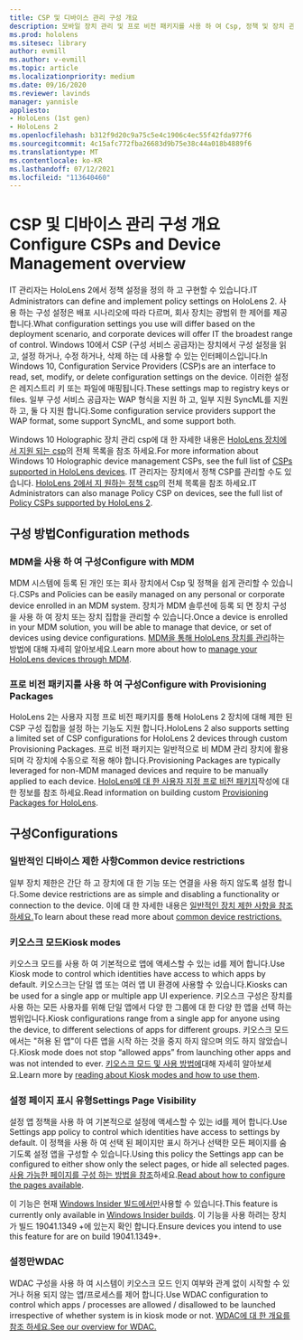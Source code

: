 ```yaml
---
title: CSP 및 디바이스 관리 구성 개요
description: 모바일 장치 관리 및 프로 비전 패키지를 사용 하 여 Csp, 정책 및 장치 관리를 구성 하는 방법을 알아봅니다.
ms.prod: hololens
ms.sitesec: library
author: evmill
ms.author: v-evmill
ms.topic: article
ms.localizationpriority: medium
ms.date: 09/16/2020
ms.reviewer: lavinds
manager: yannisle
appliesto:
- HoloLens (1st gen)
- HoloLens 2
ms.openlocfilehash: b312f9d20c9a75c5e4c1906c4ec55f42fda977f6
ms.sourcegitcommit: 4c15afc772fba26683d9b75e38c44a018b4889f6
ms.translationtype: MT
ms.contentlocale: ko-KR
ms.lasthandoff: 07/12/2021
ms.locfileid: "113640460"
---
```

# <a name="configure-csps-and-device-management-overview"></a><span data-ttu-id="b9e87-103">CSP 및 디바이스 관리 구성 개요</span><span class="sxs-lookup"><span data-stu-id="b9e87-103">Configure CSPs and Device Management overview</span></span>

<span data-ttu-id="b9e87-104">IT 관리자는 HoloLens 2에서 정책 설정을 정의 하 고 구현할 수 있습니다.</span><span class="sxs-lookup"><span data-stu-id="b9e87-104">IT Administrators can define and implement policy settings on HoloLens 2.</span></span> <span data-ttu-id="b9e87-105">사용 하는 구성 설정은 배포 시나리오에 따라 다르며, 회사 장치는 광범위 한 제어를 제공 합니다.</span><span class="sxs-lookup"><span data-stu-id="b9e87-105">What configuration settings you use will differ based on the deployment scenario, and corporate devices will offer IT the broadest range of control.</span></span> <span data-ttu-id="b9e87-106">Windows 10에서 CSP (구성 서비스 공급자)는 장치에서 구성 설정을 읽고, 설정 하거나, 수정 하거나, 삭제 하는 데 사용할 수 있는 인터페이스입니다.</span><span class="sxs-lookup"><span data-stu-id="b9e87-106">In Windows 10, Configuration Service Providers (CSP)s are an interface to read, set, modify, or delete configuration settings on the device.</span></span> <span data-ttu-id="b9e87-107">이러한 설정은 레지스트리 키 또는 파일에 매핑됩니다.</span><span class="sxs-lookup"><span data-stu-id="b9e87-107">These settings map to registry keys or files.</span></span> <span data-ttu-id="b9e87-108">일부 구성 서비스 공급자는 WAP 형식을 지원 하 고, 일부 지원 SyncML를 지원 하 고, 둘 다 지원 합니다.</span><span class="sxs-lookup"><span data-stu-id="b9e87-108">Some configuration service providers support the WAP format, some support SyncML, and some support both.</span></span>

<span data-ttu-id="b9e87-109">Windows 10 Holographic 장치 관리 csp에 대 한 자세한 내용은 [HoloLens 장치에서 지원 되는 csp](/windows/client-management/mdm/configuration-service-provider-reference#hololens)의 전체 목록을 참조 하세요.</span><span class="sxs-lookup"><span data-stu-id="b9e87-109">For more information about Windows 10 Holographic device management CSPs, see the full list of [CSPs supported in HoloLens devices](/windows/client-management/mdm/configuration-service-provider-reference#hololens).</span></span>
<span data-ttu-id="b9e87-110">IT 관리자는 장치에서 정책 CSP를 관리할 수도 있습니다. [HoloLens 2에서 지 원하는 정책 csp](/windows/client-management/mdm/policy-csps-supported-by-hololens2)의 전체 목록을 참조 하세요.</span><span class="sxs-lookup"><span data-stu-id="b9e87-110">IT Administrators can also manage Policy CSP on devices, see the full list of [Policy CSPs supported by HoloLens 2](/windows/client-management/mdm/policy-csps-supported-by-hololens2).</span></span>

## <a name="configuration-methods"></a><span data-ttu-id="b9e87-111">구성 방법</span><span class="sxs-lookup"><span data-stu-id="b9e87-111">Configuration methods</span></span>

### <a name="configure-with-mdm"></a><span data-ttu-id="b9e87-112">MDM을 사용 하 여 구성</span><span class="sxs-lookup"><span data-stu-id="b9e87-112">Configure with MDM</span></span>

<span data-ttu-id="b9e87-113">MDM 시스템에 등록 된 개인 또는 회사 장치에서 Csp 및 정책을 쉽게 관리할 수 있습니다.</span><span class="sxs-lookup"><span data-stu-id="b9e87-113">CSPs and Policies can be easily managed on any personal or corporate device enrolled in an MDM system.</span></span> <span data-ttu-id="b9e87-114">장치가 MDM 솔루션에 등록 되 면 장치 구성을 사용 하 여 장치 또는 장치 집합을 관리할 수 있습니다.</span><span class="sxs-lookup"><span data-stu-id="b9e87-114">Once a device is enrolled in your MDM solution, you will be able to manage that device, or set of devices using device configurations.</span></span> <span data-ttu-id="b9e87-115">[MDM을 통해 HoloLens 장치를 관리](hololens-mdm-configure.md)하는 방법에 대해 자세히 알아보세요.</span><span class="sxs-lookup"><span data-stu-id="b9e87-115">Learn more about how to [manage your HoloLens devices through MDM](hololens-mdm-configure.md).</span></span>

### <a name="configure-with-provisioning-packages"></a><span data-ttu-id="b9e87-116">프로 비전 패키지를 사용 하 여 구성</span><span class="sxs-lookup"><span data-stu-id="b9e87-116">Configure with Provisioning Packages</span></span>

<span data-ttu-id="b9e87-117">HoloLens 2는 사용자 지정 프로 비전 패키지를 통해 HoloLens 2 장치에 대해 제한 된 CSP 구성 집합을 설정 하는 기능도 지원 합니다.</span><span class="sxs-lookup"><span data-stu-id="b9e87-117">HoloLens 2 also supports setting a limited set of CSP configurations for HoloLens 2 devices through custom Provisioning Packages.</span></span> <span data-ttu-id="b9e87-118">프로 비전 패키지는 일반적으로 비 MDM 관리 장치에 활용 되며 각 장치에 수동으로 적용 해야 합니다.</span><span class="sxs-lookup"><span data-stu-id="b9e87-118">Provisioning Packages are typically leveraged for non-MDM managed devices and require to be manually applied to each device.</span></span> <span data-ttu-id="b9e87-119">[HoloLens에 대 한 사용자 지정 프로 비전 패키지](hololens-provisioning.md)작성에 대 한 정보를 참조 하세요.</span><span class="sxs-lookup"><span data-stu-id="b9e87-119">Read information on building custom [Provisioning Packages for HoloLens](hololens-provisioning.md).</span></span>

## <a name="configurations"></a><span data-ttu-id="b9e87-120">구성</span><span class="sxs-lookup"><span data-stu-id="b9e87-120">Configurations</span></span>

### <a name="common-device-restrictions"></a><span data-ttu-id="b9e87-121">일반적인 디바이스 제한 사항</span><span class="sxs-lookup"><span data-stu-id="b9e87-121">Common device restrictions</span></span>

<span data-ttu-id="b9e87-122">일부 장치 제한은 간단 하 고 장치에 대 한 기능 또는 연결을 사용 하지 않도록 설정 합니다.</span><span class="sxs-lookup"><span data-stu-id="b9e87-122">Some device restrictions are as simple and disabling a functionality or connection to the device.</span></span> <span data-ttu-id="b9e87-123">이에 대 한 자세한 내용은 [일반적인 장치 제한 사항을 참조 하세요.](hololens-common-device-restrictions.md)</span><span class="sxs-lookup"><span data-stu-id="b9e87-123">To learn about these read more about [common device restrictions.](hololens-common-device-restrictions.md)</span></span>

### <a name="kiosk-modes"></a><span data-ttu-id="b9e87-124">키오스크 모드</span><span class="sxs-lookup"><span data-stu-id="b9e87-124">Kiosk modes</span></span>

<span data-ttu-id="b9e87-125">키오스크 모드를 사용 하 여 기본적으로 앱에 액세스할 수 있는 id를 제어 합니다.</span><span class="sxs-lookup"><span data-stu-id="b9e87-125">Use Kiosk mode to control which identities have access to which apps by default.</span></span> <span data-ttu-id="b9e87-126">키오스크는 단일 앱 또는 여러 앱 UI 환경에 사용할 수 있습니다.</span><span class="sxs-lookup"><span data-stu-id="b9e87-126">Kiosks can be used for a single app or multiple app UI experience.</span></span> <span data-ttu-id="b9e87-127">키오스크 구성은 장치를 사용 하는 모든 사용자를 위해 단일 앱에서 다양 한 그룹에 대 한 다양 한 앱을 선택 하는 범위입니다.</span><span class="sxs-lookup"><span data-stu-id="b9e87-127">Kiosk configurations range from a single app for anyone using the device, to different selections of apps for different groups.</span></span> <span data-ttu-id="b9e87-128">키오스크 모드에서는 "허용 된 앱"이 다른 앱을 시작 하는 것을 중지 하지 않으며 의도 하지 않았습니다.</span><span class="sxs-lookup"><span data-stu-id="b9e87-128">Kiosk mode does not stop “allowed apps” from launching other apps and was not intended to ever.</span></span> <span data-ttu-id="b9e87-129">[키오스크 모드 및 사용 방법에](hololens-kiosk.md)대해 자세히 알아보세요.</span><span class="sxs-lookup"><span data-stu-id="b9e87-129">Learn more by [reading about Kiosk modes and how to use them](hololens-kiosk.md).</span></span>

### <a name="settings-page-visibility"></a><span data-ttu-id="b9e87-130">설정 페이지 표시 유형</span><span class="sxs-lookup"><span data-stu-id="b9e87-130">Settings Page Visibility</span></span>

<span data-ttu-id="b9e87-131">설정 앱 정책을 사용 하 여 기본적으로 설정에 액세스할 수 있는 id를 제어 합니다.</span><span class="sxs-lookup"><span data-stu-id="b9e87-131">Use Settings app policy to control which identities have access to settings by default.</span></span> <span data-ttu-id="b9e87-132">이 정책을 사용 하 여 선택 된 페이지만 표시 하거나 선택한 모든 페이지를 숨기도록 설정 앱을 구성할 수 있습니다.</span><span class="sxs-lookup"><span data-stu-id="b9e87-132">Using this policy the Settings app can be configured to either show only the select pages, or hide all selected pages.</span></span> <span data-ttu-id="b9e87-133">[사용 가능한 페이지를 구성 하는 방법을 참조](settings-uri-list.md)하세요.</span><span class="sxs-lookup"><span data-stu-id="b9e87-133">[Read about how to configure the pages available](settings-uri-list.md).</span></span>

<span data-ttu-id="b9e87-134">이 기능은 현재 [Windows Insider 빌드에서만](hololens-insider.md)사용할 수 있습니다.</span><span class="sxs-lookup"><span data-stu-id="b9e87-134">This feature is currently only available in [Windows Insider builds](hololens-insider.md).</span></span> <span data-ttu-id="b9e87-135">이 기능을 사용 하려는 장치가 빌드 19041.1349 +에 있는지 확인 합니다.</span><span class="sxs-lookup"><span data-stu-id="b9e87-135">Ensure devices you intend to use this feature for are on build 19041.1349+.</span></span>

### <a name="wdac"></a><span data-ttu-id="b9e87-136">설정만</span><span class="sxs-lookup"><span data-stu-id="b9e87-136">WDAC</span></span>

<span data-ttu-id="b9e87-137">WDAC 구성을 사용 하 여 시스템이 키오스크 모드 인지 여부와 관계 없이 시작할 수 있거나 허용 되지 않는 앱/프로세스를 제어 합니다.</span><span class="sxs-lookup"><span data-stu-id="b9e87-137">Use WDAC configuration to control which apps / processes are allowed / disallowed to be launched irrespective of whether system is in kiosk mode or not.</span></span>
[<span data-ttu-id="b9e87-138">WDAC에 대 한 개요를 참조 하세요.</span><span class="sxs-lookup"><span data-stu-id="b9e87-138">See our overview for WDAC.</span></span>](windows-defender-application-control-wdac.md)
